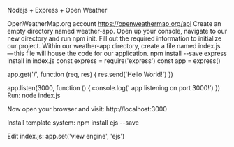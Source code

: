 Nodejs + Express + Open Weather
 
OpenWeatherMap.org account https://openweathermap.org/api
Create an empty directory named weather-app.
Open up your console, navigate to our new directory and run npm init.
Fill out the required information to initialize our project.
Within our weather-app directory, create a file named index.js — this file will house the code for our application.
npm install --save express
install in index.js
const express = require('express')
const app = express()

app.get('/', function (req, res) {
  res.send('Hello World!')
})

app.listen(3000, function () {
  console.log('  app listening on port 3000!')
})
Run: node index.js

Now open your browser and visit: http://localhost:3000

Install template system: npm install ejs --save

Edit index.js: app.set('view engine', 'ejs')
 
 